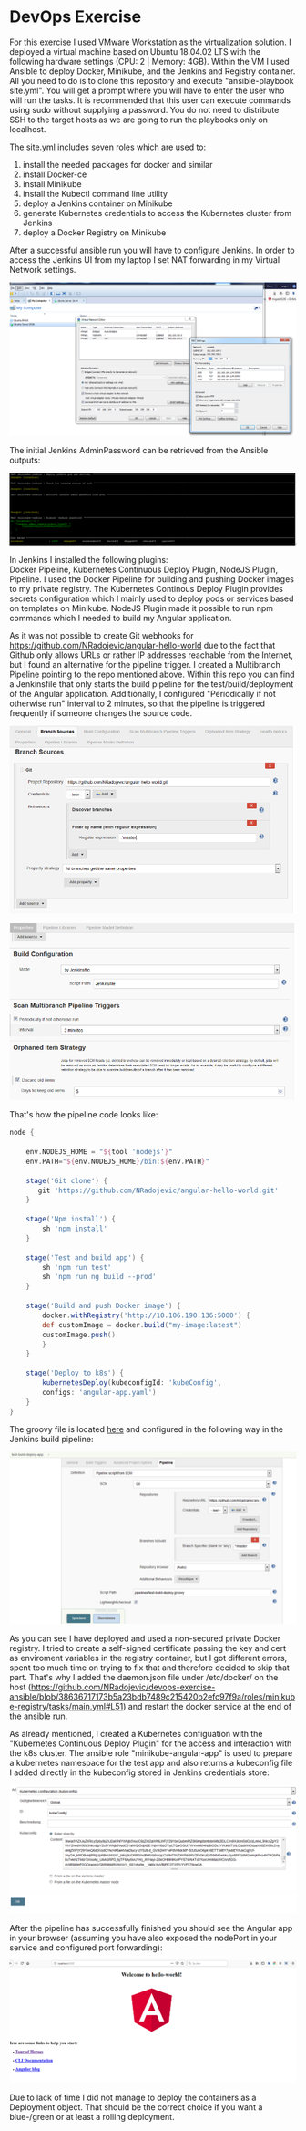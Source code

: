 # DevOps Exercise

For this exercise I used VMware Workstation as the virtualization solution.
I deployed a virtual machine based on Ubuntu 18.04.02 LTS with the following hardware settings (CPU: 2 | Memory: 4GB).
Within the VM I used Ansible to deploy Docker, Minikube, and the Jenkins and Registry container.
All you need to do is to clone this repository and execute "ansible-playbook site.yml".
You will get a prompt where you will have to enter the user who will run the tasks.
It is recommended that this user can execute commands using sudo without supplying a password. You do not need to distribute SSH to the target hosts as we are going to run the playbooks only on localhost.

The site.yml includes seven roles which are used to:
1) install the needed packages for docker and similar
2) install Docker-ce
3) install Minikube
4) install the Kubectl command line utility
5) deploy a Jenkins container on Minikube
6) generate Kubernetes credentials to access the Kubernetes cluster from Jenkins
7) deploy a Docker Registry on Minikube

After a successful ansible run you will have to configure Jenkins. In order to access the Jenkins UI from my laptop I set NAT forwarding in my Virtual Network settings.

![img](https://github.com/NRadojevic/devops-exercise-ansible/blob/master/pictures/workstation-nating.PNG)

The initial Jenkins AdminPassword can be retrieved from the Ansible outputs:

![img](https://github.com/NRadojevic/devops-exercise-ansible/blob/master/pictures/ansible-outcome.PNG)

In Jenkins I installed the following plugins:  
Docker Pipeline, Kubernetes Continuous Deploy Plugin, NodeJS Plugin, Pipeline.
I used the Docker Pipeline for building and pushing Docker images to my private registry. The Kubernetes Continous Deploy Plugin provides secrets configuration which I mainly used to deploy pods or services based on templates on Minikube. NodeJS Plugin made it possible to run npm commands which I needed to build my Angular application.

As it was not possible to create Git webhooks for https://github.com/NRadojevic/angular-hello-world due to the fact that Github only allows URLs or rather IP addresses reachable from the Internet, but I found an alternative for the pipeline trigger.
I created a Multibranch Pipeline pointing to the repo mentioned above. Within this repo you can find a Jenkinsfile that only starts the build pipeline for the test/build/deployment of the Angular application. Additionally, I configured "Periodically if not otherwise run" interval to 2 minutes, so that the pipeline is triggered frequently if someone changes the source code.

![img](https://github.com/NRadojevic/devops-exercise-ansible/blob/master/pictures/multibranch-1.PNG)

![img](https://github.com/NRadojevic/devops-exercise-ansible/blob/master/pictures/multibranch-2.PNG)

That's how the pipeline code looks like:

```groovy
node {
    
    env.NODEJS_HOME = "${tool 'nodejs'}"
    env.PATH="${env.NODEJS_HOME}/bin:${env.PATH}"
    
    stage('Git clone') {
       git 'https://github.com/NRadojevic/angular-hello-world.git'
    }
    
    stage('Npm install') {
        sh 'npm install'
    }
    
    stage('Test and build app') {
        sh 'npm run test'
        sh 'npm run ng build --prod'
    }
    
    stage('Build and push Docker image') {
        docker.withRegistry('http://10.106.190.136:5000') {
        def customImage = docker.build("my-image:latest")
        customImage.push()
        }
    }
    
    stage('Deploy to k8s') {
        kubernetesDeploy(kubeconfigId: 'kubeConfig',
        configs: 'angular-app.yaml')
    }
}
```
The groovy file is located [here](https://github.com/NRadojevic/angular-hello-world/blob/master/pipelines/test-build-deploy.groovy/test-build-deploy.groovy) and configured in the following way in the Jenkins build pipeline:

![img](https://github.com/NRadojevic/devops-exercise-ansible/blob/master/pictures/test-build-pipeline-configuation.PNG)

As you can see I have deployed and used a non-secured private Docker registry. I tried to create a self-signed certificate passing the key and cert as enviroment variables in the registry container, but I got different errors, spent too much time on trying to fix that and therefore decided to skip that part. That's why I added the daemon.json file under /etc/docker/ on the host (https://github.com/NRadojevic/devops-exercise-ansible/blob/38636717173b5a23bdb7489c215420b2efc97f9a/roles/minikube-registry/tasks/main.yml#L51) and restart the docker service at the end of the ansible run.

As already mentioned, I created a Kubernetes configuation with the "Kubernetes Continuous Deploy Plugin" for the access and interaction with the k8s cluster. The ansible role "minikube-angular-app" is used to prepare a kubernetes namespace for the test app and also returns a kubeconfig file I added directly in the kubeconfig stored in Jenkins credentials store:

![img](https://github.com/NRadojevic/devops-exercise-ansible/blob/master/pictures/jenkins-kubeconfig-configuration.PNG)

After the pipeline has successfully finished you should see the Angular app in your browser (assuming you have also exposed the nodePort in your service and configured port forwarding):

![img](https://github.com/NRadojevic/devops-exercise-ansible/blob/master/pictures/angular-app.PNG)

Due to lack of time I did not manage to deploy the containers as a Deployment object. That should be the correct choice if you want a blue-/green or at least a rolling deployment.

